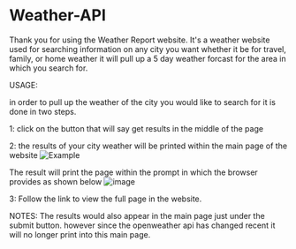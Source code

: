 # Weather-API

Thank you for using the Weather Report website. It's a weather website used for searching information on any city you want whether it be for travel, family, or home weather it will pull up a 5 day weather forcast for the area in which you search for.

USAGE:

in order to pull up the weather of the city you would like to search for it is done in two steps.

1: click on the button that will say get results in the middle of the page

2: the results of your city weather will be printed within the main page of the website
![Example](https://github.com/user-attachments/assets/6ac8952e-0dbf-4905-98b9-d2d1a5ac06c5)

The result will print the page within the prompt in which the browser provides as shown below
![image](https://github.com/user-attachments/assets/4d0580d2-e33d-4b89-93d2-d7eaa3943efc)

3: Follow the link to view the full page in the website.

NOTES:
The results would also appear in the main page just under the submit button. however since the openweather api has changed recent it will no longer print into this main page.
